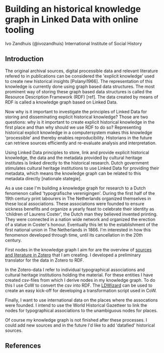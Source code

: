 # Building an historical knowledge graph in Linked Data with online tooling
Ivo Zandhuis (@ivozandhuis)
International Institute of Social History

## Introduction
The original archival sources, digital processible data and relevant literature refered to in publications can be considered the 'explicit knowledge' used to create new historical insights [Polanyi1966]. The representation of this knowledge is currently done using graph based data structures. The most prominent way of storing these graph based data structures is called the Resource Description Framework (RDF) [ref]. The data created by means of RDF is called a knowledge graph based on Linked Data.

Now why is it important to investigate the principles of Linked Data for storing and disseminating explicit historical knowledge? Those are two questions: why is it important to create explicit historical knowledge in the first place and than why should we use RDF to do so? Representing historical explicit knowledge in a computersystem makes this knowledge 'processible' and thereby enables reproducibility. Historians in the future can retrieve sources efficiently and re-evaluate analysis and interpretation.

Using Linked Data principles to store, link and provide explicit historical knowledge, the data and the metadata provided by cultural heritage institutes is linked directly to the historical research. Dutch government stimulates cultural heritage institutions to use Linked Data for providing their metadata, which means the knowledge graph can be related to this metadata directly [nationale stategie].

As a use case I'm building a knowledge graph for research to a Dutch fenomenon called 'typografische verenigingen'. During the first half of the 19th century print labourers in The Netherlands organized themselves in these local associations. These associations were founded to ensure sickness benefits and organize a yearly feast to celebrate their identity as 'children of Laurens Coster', the Dutch man they believed invented printing. They were connected in a nation wide network and organized the erection of a statue in Coster's honour. Eventually this let to the establishment of the first national union in The Netherlands in 1866. I'm interested in how this fenomenon developed through time, until its cancellation in the 20th century.

First nodes in the knowledge graph I aim for are the overview of [sources and literature in Zotero](https://www.zotero.org/groups/2707622/typografische-verenigingen/library) that I am creating. I developed a preliminary translator for the data in Zotero to RDF. 

In the Zotero-data I refer to individual typographical associations and cultural heritage institutions holding the material. For these entities I have created csv-files from which I derive nodes in my knowledge graph. To do this I use CoW to convert the csv into RDF. The [LDWizard](https://ldwizard.netwerkdigitaalerfgoed.nl/) can be used to create an easy kick-off for developing a transformation script used in CoW.

Finally, I want to use international data on the places where the assocations were founded. I intend to use the World Historical Gazetteer to link the nodes for typographical associations to the unambiguous nodes for places.

Of course my knowledge graph is not finished after these processes. I could add new sources and in the future I'd like to add 'datafied' historical sources.

## References